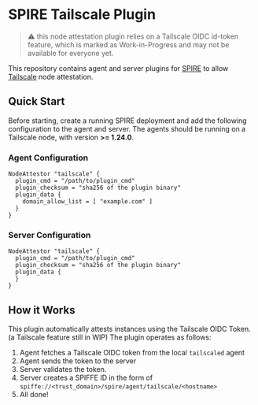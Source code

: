 # SPIRE Tailscale Plugin

> :warning: this node attestation plugin relies on a Tailscale OIDC id-token feature, which is marked as Work-in-Progress and may not be available for everyone yet. 
 
This repository contains agent and server plugins for [SPIRE](https://github.com/spiffe/spire) to allow [Tailscale](https://tailscale.com) node attestation.

## Quick Start

Before starting, create a running SPIRE deployment and add the following configuration to the agent and server.
The agents should be running on a Tailscale node, with version __>= 1.24.0__.

### Agent Configuration

```hcl
NodeAttestor "tailscale" {
  plugin_cmd = "/path/to/plugin_cmd"
  plugin_checksum = "sha256 of the plugin binary"
  plugin_data {
    domain_allow_list = [ "example.com" ]
  }
}
```

### Server Configuration

```hcl
NodeAttestor "tailscale" {
  plugin_cmd = "/path/to/plugin_cmd"
  plugin_checksum = "sha256 of the plugin binary"
  plugin_data {
  }
}
```

## How it Works

This plugin automatically attests instances using the Tailscale OIDC Token. (a Tailscale feature still in WIP)
The plugin operates as follows:

1. Agent fetches a Tailscale OIDC token from the local `tailscaled` agent
1. Agent sends the token to the server
1. Server validates the token.
1. Server creates a SPIFFE ID in the form of `spiffe://<trust_domain>/spire/agent/tailscale/<hostname>`
1. All done!
